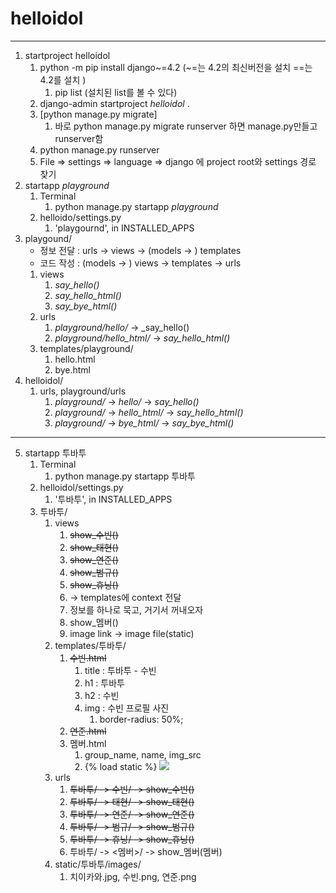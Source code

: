 # helloidol

---

1. startproject helloidol
   1. python -m pip install django~=4.2 (~=는 4.2의 최신버전을 설치 ==는 4.2를 설치 )
      1. pip list (설치된 list를 볼 수 있다)
   2. django-admin startproject _helloidol_ .
   3. [python manage.py migrate] 
      1. 바로 python manage.py migrate runserver 하면 manage.py만들고 runserver함
   4. python manage.py runserver
   5. File => settings => language => django 에 project root와 settings 경로 찾기
2. startapp _playground_
   1. Terminal
      1. python manage.py startapp _playground_
   2. helloido/settings.py
      1. 'playgournd', in INSTALLED_APPS
3. playgound/
   - 정보 전달 : urls -> views -> (models -> ) templates
   - 코드 작성 : (models -> ) views -> templates -> urls
   1. views
      1. _say_hello()_
      2. _say_hello_html()_
      3. _say_bye_html()_
   2. urls
      1. _playground/hello/_ -> _say_hello()
      2. _playground/hello_html/_ -> _say_hello_html()_
   3. templates/playground/
      1. hello.html
      2. bye.html
4. helloidol/
   1. urls, playground/urls
      1. _playground/_ -> _hello/_ -> _say_hello()_
      2. _playground/_ -> _hello_html/_ -> _say_hello_html()_
      3. _playground/_ -> _bye_html/_ -> _say_bye_html()_
---
5. startapp 투바투
   1. Terminal
      1. python manage.py startapp 투바투
   2. helloidol/settings.py
      1. '투바투', in INSTALLED_APPS
   3. 투바투/
      1. views
         1. ~~show_수빈()~~
         2. ~~show_태현()~~
         3. ~~show_연준()~~
         4. ~~show_범규()~~
         5. ~~show_휴닝()~~
         6. -> templates에 context 전달
         7. 정보를 하나로 묵고, 거기서 꺼내오자
         8. show_멤버()
         9. image link -> image file(static)
      2. templates/투바투/
         1. ~~수빈.html~~
            1. title : 투바투 - 수빈
            2. h1 : 투바투
            3. h2 : 수빈
            4. img : 수빈 프로필 사진
               1. border-radius: 50%;
         2. ~~연준.html~~
         3. 멤버.html
            1. group_name, name, img_src
            2. {% load static %} <img src="{% static img_src %}">
      3. urls
         1. ~~투바투/ -> 수빈/ -> show_수빈()~~
         2. ~~투바투/ -> 태현/ -> show_태현()~~
         3. ~~투바투/ -> 연준/ -> show_연준()~~
         4. ~~투바투/ -> 범규/ -> show_범규()~~
         5. ~~투바투/ -> 휴닝/ -> show_휴닝()~~
         6. 투바투/ -> <멤버>/ -> show_멤버(멤버)
      4. static/투바투/images/
         1. 치이카와.jpg, 수빈.png, 연준.png